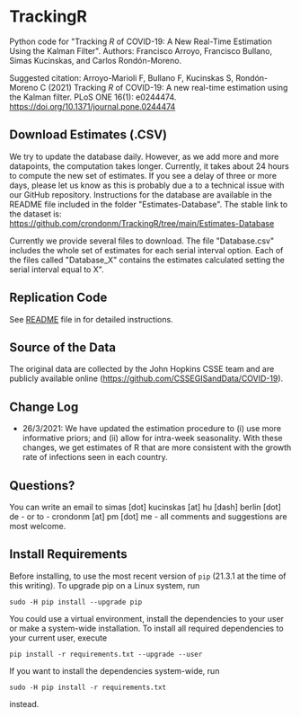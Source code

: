 # TrackingR

Python code for "Tracking _R_ of COVID-19: A New Real-Time Estimation Using the Kalman Filter".
Authors: Francisco Arroyo, Francisco Bullano, Simas Kucinskas, and Carlos Rondón-Moreno.

Suggested citation: Arroyo-Marioli F, Bullano F, Kucinskas S, Rondón-Moreno C (2021) Tracking _R_ of COVID-19: A new real-time estimation using the Kalman filter. PLoS ONE 16(1): e0244474. https://doi.org/10.1371/journal.pone.0244474

## Download Estimates (.CSV)

We try to update the database daily. However, as we add more and more datapoints, the computation takes longer. Currently, it takes about 24 hours to compute the new set of estimates. If you see a delay of three or more days, please let us know as this is probably due a to a technical issue with our GitHub repository. Instructions for the database are available in the README file included in the folder "Estimates-Database". The stable link to the dataset is: https://github.com/crondonm/TrackingR/tree/main/Estimates-Database

Currently we provide several files to download. The file "Database.csv" includes the whole set of estimates for each serial interval option. Each of the files called "Database_X" contains the estimates calculated setting the serial interval equal to X".

## Replication Code

See [README](<Replication Codes/README.md>) file in  for detailed instructions. 

## Source of the Data

The original data are collected by the John Hopkins CSSE team and are publicly available online (https://github.com/CSSEGISandData/COVID-19).

## Change Log

* 26/3/2021: We have updated the estimation procedure to (i) use more informative priors; and (ii) allow for intra-week seasonality. With these changes, we get estimates of R that are more consistent with the growth rate of infections seen in each country.

## Questions?

You can write an email to simas [dot] kucinskas [at] hu [dash] berlin [dot] de  - or to - crondonm [at] pm [dot] me - all comments and suggestions are most welcome.

## Install Requirements

Before installing, to use the most recent version of `pip` (21.3.1 at the time
of this writing). To upgrade pip on a Linux system, run

    sudo -H pip install --upgrade pip

You could use a virtual environment, install the dependencies to your user or
make a system-wide installation.
To install all required dependencies to your current user, execute

    pip install -r requirements.txt --upgrade --user

If you want to install the dependencies system-wide, run

    sudo -H pip install -r requirements.txt

instead.
